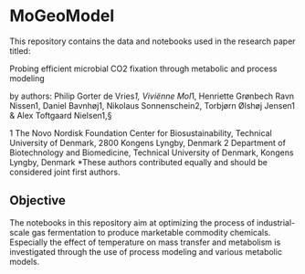 # MoGeoModel

This repository contains the data and notebooks used in the research paper titled:

Probing efficient microbial CO2 fixation through metabolic and process modeling

by authors: Philip Gorter de Vries*1, Viviënne Mol*1, Henriette Grønbech Ravn Nissen1, Daniel Bavnhøj1, Nikolaus Sonnenschein2, Torbjørn Ølshøj Jensen1 & Alex Toftgaard Nielsen1,§

1 The Novo Nordisk Foundation Center for Biosustainability, Technical University of Denmark, 2800 Kongens Lyngby, Denmark
2 Department of Biotechnology and Biomedicine, Technical University of Denmark, Kongens Lyngby, Denmark
*These authors contributed equally and should be considered joint first authors.

## Objective
The notebooks in this repository aim at optimizing the process of industrial-scale gas fermentation to produce marketable commodity chemicals. Especially the effect of temperature on mass transfer and metabolism is investigated through the use of process modeling and various metabolic models.
